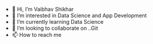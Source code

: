 - 👋 Hi, I’m Vaibhav Shikhar 
- 👀 I’m interested in Data Science and App Development
- 🌱 I’m currently learning Data Science
- 💞️ I’m looking to collaborate on ..Git
- 📫 How to reach me 

<!---
Freak29/Freak29 is a ✨ special ✨ repository because its `README.md` (this file) appears on your GitHub profile.
You can click the Preview link to take a look at your changes.
--->
